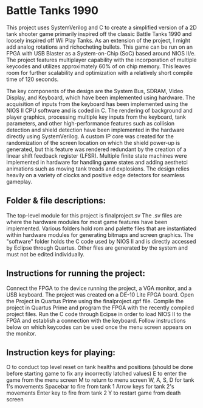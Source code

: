 # Battle Tanks 1990

This project uses SystemVerilog and C to create a simplified version of a 2D tank shooter game primarily inspired off the classic Battle Tanks 1990 and loosely inspired off Wii Play Tanks. As an extension of the project, I might add analog rotations and richocheting bullets. This game can be run on an FPGA with USB Blaster as a System-on-Chip (SoC) based around NIOS II/e. The project features multiplayer capability with the incorporation of multiple keycodes and utilizes approximately 60% of on chip memory. This leaves room for further scalability and optimization with a relatively short compile time of 120 seconds.

The key components of the design are the System Bus, SDRAM, Video Display, and Keyboard, which have been implemented using hardware. The acquisition of inputs from the keyboard has been implemented using the NIOS II CPU software and is coded in C. The rendering of background and player graphics, processing multiple key inputs from the keyboard, tank parameters, and other high-performance features such as collision detection and shield detection have been implemented in the hardware directly using SystemVerilog. A custom IP core was created for the randomization of the screen location on which the shield power-up is generated, but this feature was rendered redundant by the creation of a linear shift feedback register (LFSR). Multiple finite state machines were implemented in hardware for handling game states and adding aesthetci animations such as moving tank treads and explosions. The design relies heavily on a variety of clocks and positive edge detectors for seamless gameplay.

## Folder & file descriptions:

The top-level module for this project is finalproject.sv 
The .sv files are where the hardware modules for most game features have been implemented.
Various folders hold rom and palette files that are instantiated within hardware modules for generating bitmaps and screen graphics.
The "software" folder holds the C code used by NIOS II and is directly accessed by Eclipse through Quartus.
Other files are generated by the system and must not be edited individually.

## Instructions for running the project:

Connect the FPGA to the device running the project, a VGA monitor, and a USB keyboard. The project was created on a DE-10 Lite FPGA board.
Open the Project in Quartus Prime using the finalproject.qpf file.
Compile the project in Quartus Prime and program the FPGA with the recently compiled project files. Run the C code through Ecipse in order to load NIOS II to the FPGA and establish a connection with the keyboard.
Follow instructions below on which keycodes can be used once the menu screen appears on the monitor.

## Instruction keys for playing:

O to conduct top level reset on tank healths and positions (should be done before starting game to fix any incorrectly latched values)
E to enter the game from the menu screen
M to return to menu screen
W, A, S, D for tank 1's movements
Spacebar to fire from tank 1
Arrow keys for tank 2's movements
Enter key  to fire from tank 2
Y to restart game from death screen
